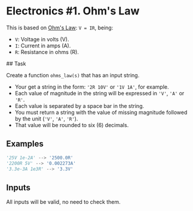 # Electronics #1. Ohm's Law

This is based on [Ohm's Law](https://en.wikipedia.org/wiki/Ohm%27s_law): `V = IR`, being:

* `V`: Voltage in volts (V).
* `I`: Current in amps (A).
* `R`: Resistance in ohms (R).

## Task

Create a function `ohms_law(s)` that has an input string.

* Your get a string in the form: `'2R 10V'` or `'1V 1A'`, for example.
* Each value of magnitude in the string will be expressed in `'V'`, `'A'` or `'R'`.
* Each value is separated by a space bar in the string.
* You must return a string with the value of missing magnitude followed by the unit (`'V'`, `'A'`, `'R'`).
* That value will be rounded to six (6) decimals.

## Examples

```python
'25V 1e-2A' --> '2500.0R'
'2200R 5V' --> '0.002273A'
'3.3e-3A 1e3R' --> '3.3V'
```

## Inputs

All inputs will be valid, no need to check them.
